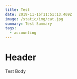```yaml
---
title: Test
date: 2019-11-15T11:51:13.469Z
image: /static/img/cat.jpg
summary: Test Summary
tags:
  - accounting
---
```

# Header

Test Body

